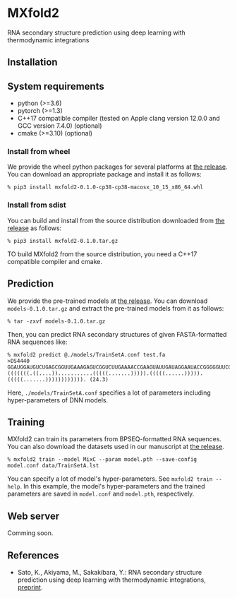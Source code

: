 # MXfold2
RNA secondary structure prediction using deep learning with thermodynamic integrations  

## Installation

## System requirements
* python (>=3.6)
* pytorch (>=1.3)
* C++17 compatible compiler (tested on Apple clang version 12.0.0 and GCC version 7.4.0) (optional)
* cmake (>=3.10) (optional)

### Install from wheel

We provide the wheel python packages for several platforms at [the release](https://github.com/keio-bioinformatics/mxfold2/releases). You can download an appropriate package and install it as follows:

    % pip3 install mxfold2-0.1.0-cp38-cp38-macosx_10_15_x86_64.whl

### Install from sdist

You can build and install from the source distribution downloaded from [the release](https://github.com/keio-bioinformatics/mxfold2/releases) as follows:

    % pip3 install mxfold2-0.1.0.tar.gz

TO build MXfold2 from the source distribution, you need a C++17 compatible compiler and cmake.

## Prediction

We provide the pre-trained models at [the release](https://github.com/keio-bioinformatics/mxfold2/releases). You can download ``models-0.1.0.tar.gz`` and extract the pre-trained models from it as follows:

    % tar -zxvf models-0.1.0.tar.gz

Then, you can predict RNA secondary structures of given FASTA-formatted RNA sequences like:

    % mxfold2 predict @./models/TrainSetA.conf test.fa
    >DS4440
    GGAUGGAUGUCUGAGCGGUUGAAAGAGUCGGUCUUGAAAACCGAAGUAUUGAUAGGAAUACCGGGGGUUCGAAUCCCUCUCCAUCCG
    (((((((.((....))...........(((((.......))))).(((((......))))).(((((.......)))))))))))). (24.3)

Here, ``./models/TrainSetA.conf`` specifies a lot of parameters including hyper-parameters of DNN models.

## Training

MXfold2 can train its parameters from BPSEQ-formatted RNA sequences. You can also download the datasets used in our manuscript at [the release](https://github.com/keio-bioinformatics/mxfold2/releases). 

    % mxfold2 train --model MixC --param model.pth --save-config model.conf data/TrainSetA.lst

You can specify a lot of model's hyper-parameters. See ``mxfold2 train --help``. In this example, the model's hyper-parameters and the trained parameters are saved in ``model.conf`` and ``model.pth``, respectively.

## Web server

Comming soon.


## References

* Sato, K., Akiyama, M., Sakakibara, Y.: RNA secondary structure prediction using deep learning with thermodynamic integrations,  [preprint](https://www.biorxiv.org/content/10.1101/2020.08.10.244442v1).